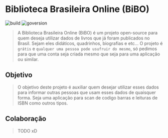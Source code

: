 # Biblioteca Brasileira Online (BiBO)

![build](https://img.shields.io/circleci/build/github/kcsmad/bibo-api/master?style=for-the-badge)
![goversion](https://img.shields.io/github/go-mod/go-version/kcsmad/bibo-api?style=for-the-badge)

> A Biblioteca Brasileira Online (BiBO) é um projeto open-source para quem deseja utilizar dados de livros que já
foram publicados no Brasil. Sejam eles didáticos, quadrinhos, biografias e etc... O projeto é `grátis` e `qualquer
uma pessoa pode usufruir do mesmo`, só pedimos para que uma conta seja criada mesmo que seja para uma aplicação ou
similar.

## Objetivo

> O objetivo deste projeto é auxiliar quem desejar utilizar esses dados para informar outras pessoas que usam esses
dados de quaisquer forma. Seja uma aplicação para scan de codigo barras e leituras de ISBN como outros tipos.


## Colaboração

> TODO xD

